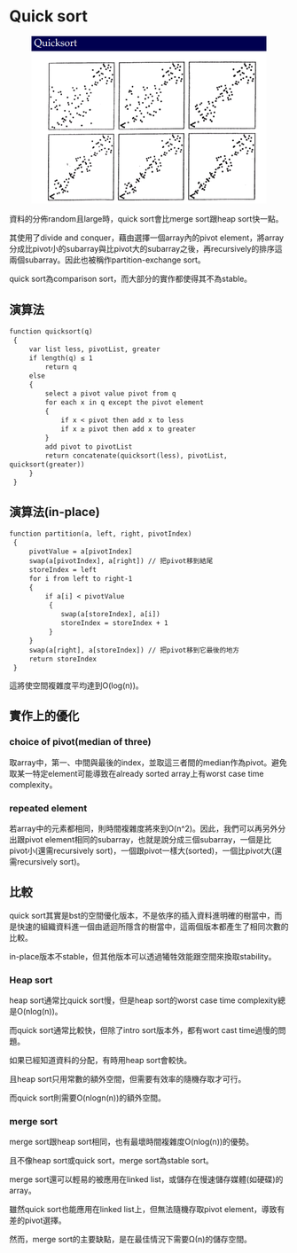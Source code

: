 # Quick sort

<figure><img src="../.gitbook/assets/螢幕擷取畫面 2023-07-01 183357 (1).png" alt=""><figcaption></figcaption></figure>

資料的分佈random且large時，quick sort會比merge sort跟heap sort快一點。

其使用了divide and conquer，藉由選擇一個array內的pivot element，將array分成比pivot小的subarray與比pivot大的subarray之後，再recursively的排序這兩個subarray。因此也被稱作partition-exchange sort。

quick sort為comparison sort，而大部分的實作都使得其不為stable。

## 演算法

```
function quicksort(q)
 {
     var list less, pivotList, greater
     if length(q) ≤ 1 
         return q
     else 
     {
         select a pivot value pivot from q
         for each x in q except the pivot element
         {
             if x < pivot then add x to less
             if x ≥ pivot then add x to greater
         }
         add pivot to pivotList
         return concatenate(quicksort(less), pivotList, quicksort(greater))
     }
 }
```

## 演算法(in-place)

```
function partition(a, left, right, pivotIndex)
 {
     pivotValue = a[pivotIndex]
     swap(a[pivotIndex], a[right]) // 把pivot移到結尾
     storeIndex = left
     for i from left to right-1
     {
         if a[i] < pivotValue
          {
             swap(a[storeIndex], a[i])
             storeIndex = storeIndex + 1
          }
     }
     swap(a[right], a[storeIndex]) // 把pivot移到它最後的地方
     return storeIndex
 }
```

這將使空間複雜度平均達到O(log(n))。

## 實作上的優化

### choice of pivot(median of three)

取array中，第一、中間與最後的index，並取這三者間的median作為pivot。避免取某一特定element可能導致在already sorted array上有worst case time complexity。

### repeated element

若array中的元素都相同，則時間複雜度將來到O(n^2)。因此，我們可以再另外分出跟pivot element相同的subarray，也就是說分成三個subarray，一個是比pivot小(還需recursively sort)，一個跟pivot一樣大(sorted)，一個比pivot大(還需recursively sort)。

## 比較

quick sort其實是bst的空間優化版本，不是依序的插入資料進明確的樹當中，而是快速的組織資料進一個由遞迴所隱含的樹當中，這兩個版本都產生了相同次數的比較。

in-place版本不stable，但其他版本可以透過犧牲效能跟空間來換取stability。

### Heap sort

heap sort通常比quick sort慢，但是heap sort的worst case time complexity總是O(nlog(n))。

而quick sort通常比較快，但除了intro sort版本外，都有wort cast time過慢的問題。

如果已經知道資料的分配，有時用heap sort會較快。

且heap sort只用常數的額外空間，但需要有效率的隨機存取才可行。

而quick sort則需要O(nlogn(n))的額外空間。

### merge sort

merge sort跟heap sort相同，也有最壞時間複雜度O(nlog(n))的優勢。

且不像heap sort或quick sort，merge sort為stable sort。

merge sort還可以輕易的被應用在linked list，或儲存在慢速儲存媒體(如硬碟)的array。

雖然quick sort也能應用在linked list上，但無法隨機存取pivot element，導致有差的pivot選擇。

然而，merge sort的主要缺點，是在最佳情況下需要Ω(n)的儲存空間。
